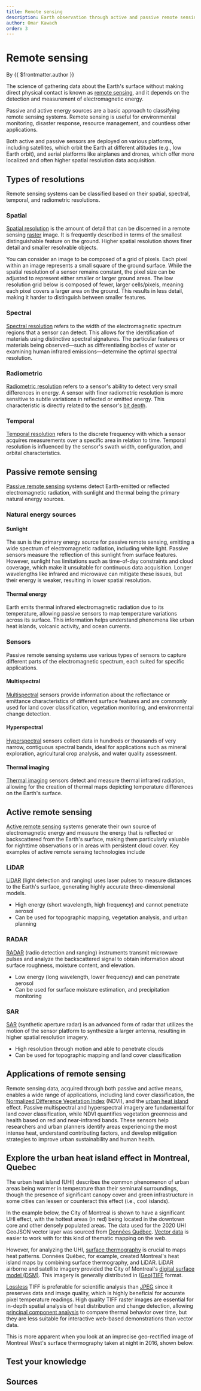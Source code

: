 ```yaml
---
title: Remote sensing
description: Earth observation through active and passive remote sensing
author: Omar Kawach
order: 3
---
```


# Remote sensing

By {{ $frontmatter.author }}

The science of gathering data about the Earth's surface without making direct physical contact is known as [remote sensing](https://en.wikipedia.org/wiki/Remote_sensing), and it depends on the detection and measurement of electromagnetic energy. 

Passive and active energy sources are a basic approach to classifying remote sensing systems. 
Remote sensing is useful for environmental monitoring, disaster response, resource management, and countless other applications.

Both active and passive sensors are deployed on various platforms, including satellites, which orbit the Earth at different altitudes (e.g., low Earth orbit), and aerial platforms like airplanes and drones, which offer more localized and often higher spatial resolution data acquisition.

<ContentFigure
  :imgSrc="'/assets/images/active-passive-remote-sensing.png'"
  :description="'Passive versus active'"
  :anchorHref="'https://www.earthdata.nasa.gov/learn/earth-observation-data-basics/remote-sensing'"
  :anchorText="'Credit: NASA Earthdata'"
/>

## Types of resolutions

Remote sensing systems can be classified based on their spatial, spectral, temporal, and radiometric resolutions.

### Spatial  

[Spatial resolution](https://en.wikipedia.org/wiki/Spatial_resolution) is the amount of detail that can be discerned in a remote sensing [raster](/lessons/spatial-data#types-of-spatial-data) image. 
It is frequently described in terms of the smallest distinguishable feature on the ground. 
Higher spatial resolution shows finer detail and smaller resolvable objects.

You can consider an image to be composed of a grid of pixels.
Each pixel within an image represents a small square of the ground surface. 
While the spatial resolution of a sensor remains constant, the pixel size can be adjusted to represent either smaller or larger ground areas. 
The low resolution grid below is composed of fewer, larger cells/pixels, meaning each pixel covers a larger area on the ground. 
This results in less detail, making it harder to distinguish between smaller features. 

<ContentFigure
  :imgSrc="'/assets/images/spatial_resolution.png'"
  :description="'Spatial resolution'"
  :anchorHref="'https://openverse.org/image/80007498-4292-4197-89f5-ee032a032a28?q=spatial+resolution&p=1'"
  :anchorText="'Credit: Morrisccs, licensed under CC BY 4.0 (modified)'"
/>

### Spectral 

[Spectral resolution](https://en.wikipedia.org/wiki/Spectral_resolution) refers to the width of the electromagnetic spectrum regions that a sensor can detect. 
This allows for the identification of materials using distinctive spectral signatures. 
The particular features or materials being observed—such as differentiating bodies of water or examining human infrared emissions—determine the optimal spectral resolution.

### Radiometric 

[Radiometric resolution](https://en.wikipedia.org/wiki/Satellite_imagery#:~:text=Radiometric%20resolution) refers to a sensor's ability to detect very small differences in energy. 
A sensor with finer radiometric resolution is more sensitive to subtle variations in reflected or emitted energy. 
This characteristic is directly related to the sensor's [bit depth](https://en.wikipedia.org/wiki/Bit_depth).

### Temporal 

[Temporal resolution](https://en.wikipedia.org/wiki/Temporal_resolution) refers to the discrete frequency with which a sensor acquires measurements over a specific area in relation to time. 
Temporal resolution is influenced by the sensor's swath width, configuration, and orbital characteristics.

## Passive remote sensing

[Passive remote sensing](https://www.sciencedirect.com/topics/earth-and-planetary-sciences/passive-remote-sensing) systems detect Earth-emitted or reflected electromagnetic radiation, with sunlight and thermal being the primary natural energy sources.

### Natural energy sources

#### Sunlight

The sun is the primary energy source for passive remote sensing, emitting a wide spectrum of electromagnetic radiation, including white light. 
Passive sensors measure the reflection of this sunlight from surface features. 
However, sunlight has limitations such as time-of-day constraints and cloud coverage, which make it unsuitable for continuous data acquisition. 
Longer wavelengths like infrared and microwave can mitigate these issues, but their energy is weaker, resulting in lower spatial resolution.

<ContentFigure
  :imgSrc="'/assets/images/EM_spectrum.png'"
  :description="'Electromagnetic spectrum'"
  :anchorHref="'https://commons.wikimedia.org/wiki/File:EM_spectrum_updated.svg'"
  :anchorText="'Credit: Mathmensch, licensed under CC Attribution-Share Alike 3.0 Unported '"
/>

#### Thermal energy

Earth emits thermal infrared electromagnetic radiation due to its temperature, allowing passive sensors to map temperature variations across its surface. 
This information helps understand phenomena like urban heat islands, volcanic activity, and ocean currents.

### Sensors

Passive remote sensing systems use various types of sensors to capture different parts of the electromagnetic spectrum, each suited for specific applications.

#### Multispectral

[Multispectral](https://en.wikipedia.org/wiki/Multispectral_imaging) sensors provide information about the reflectance or emittance characteristics of different surface features and are commonly used for land cover classification, vegetation monitoring, and environmental change detection. 

<ContentFigure
  :imgSrc="'/assets/images/multispectral.png'"
  :description="'Multispectral'"
  :anchorHref="'https://commons.wikimedia.org/wiki/File:Multispectral_imaging_graph.svg'"
  :anchorText="'Credit: Hunster, licensed under CC BY 4.0 (modified)'"
/>

#### Hyperspectral

[Hyperspectral](https://en.wikipedia.org/wiki/Multispectral_imaging) sensors collect data in hundreds or thousands of very narrow, contiguous spectral bands, ideal for applications such as mineral exploration, agricultural crop analysis, and water quality assessment.

<ContentFigure
  :imgSrc="'/assets/images/hyperspectral.png'"
  :description="'Hyperspectral'"
  :anchorHref="'https://commons.wikimedia.org/wiki/File:Hyperspectral_imaging_graph.svg'"
  :anchorText="'Credit: Hunster, licensed under CC BY 4.0 (modified)'"
/>

#### Thermal imaging

[Thermal imaging](https://en.wikipedia.org/wiki/Thermal_remote_sensing) sensors detect and measure thermal infrared radiation, allowing for the creation of thermal maps depicting temperature differences on the Earth's surface.

## Active remote sensing

[Active remote sensing](https://www.sciencedirect.com/topics/earth-and-planetary-sciences/active-remote-sensing) systems generate their own source of electromagnetic energy and measure the energy that is reflected or backscattered from the Earth's surface, making them particularly valuable for nighttime observations or in areas with persistent cloud cover. Key examples of active remote sensing technologies include 

### LiDAR

[LiDAR](https://en.wikipedia.org/wiki/Lidar) (light detection and ranging) uses laser pulses to measure distances to the Earth's surface, generating highly accurate three-dimensional models.
- High energy (short wavelength, high frequency) and cannot penetrate aerosol
- Can be used for topographic mapping, vegetation analysis, and urban planning

### RADAR

[RADAR](https://en.wikipedia.org/wiki/Radar) (radio detection and ranging) instruments transmit microwave pulses and analyze the backscattered signal to obtain information about surface roughness, moisture content, and elevation.
- Low energy (long wavelength, lower frequency) and can penetrate aerosol
- Can be used for surface moisture estimation, and precipitation monitoring

### SAR
  
[SAR](https://en.wikipedia.org/wiki/Synthetic-aperture_radar) (synthetic aperture radar) is an advanced form of radar that utilizes the motion of the sensor platform to synthesize a larger antenna, resulting in higher spatial resolution imagery.
- High resolution through motion and able to penetrate clouds
- Can be used for topographic mapping and land cover classification

## Applications of remote sensing

Remote sensing data, acquired through both passive and active means, enables a wide range of applications, including land cover classification, the [Normalized Difference Vegetation Index](https://en.wikipedia.org/wiki/Normalized_difference_vegetation_index) (NDVI), and the [urban heat island](https://en.wikipedia.org/wiki/Urban_heat_island) effect. Passive multispectral and hyperspectral imagery are fundamental for land cover classification, while NDVI quantifies vegetation greenness and health based on red and near-infrared bands. These sensors help researchers and urban planners identify areas experiencing the most intense heat, understand contributing factors, and develop mitigation strategies to improve urban sustainability and human health.

## Explore the urban heat island effect in Montreal, Quebec

The urban heat island (UHI) describes the common phenomenon of urban areas being warmer in temperature than their semirural surroundings, though the presence of significant canopy cover and green infrastructure in some cities can lessen or counteract this effect (i.e., cool islands). 

In the example below, the City of Montreal is shown to have a significant UHI effect, with the hottest areas (in red) being located in the downtown core and other densely populated areas. The data used for the 2020 UHI GeoJSON vector layer was sourced from [Données Québec](https://www.donneesquebec.ca/recherche/dataset/vmtl-ilots-de-chaleur). [Vector data](/lessons/spatial-data#vector-data) is easier to work with for this kind of thematic mapping on the web. 

However, for analyzing the UHI, [surface thermography](https://donnees.montreal.ca/dataset/thermographie-surface) is crucial to maps heat patterns. Données Québec, for example, created Montreal's heat island maps by combining surface thermography, and LiDAR. LiDAR airborne and satellite imagery provided the City of Montreal's [digital surface model (DSM)](https://en.wikipedia.org/wiki/Digital_elevation_model). This imagery is generally distributed in ([Geo](https://en.wikipedia.org/wiki/GeoTIFF))[TIFF](https://en.wikipedia.org/wiki/TIFF) format.

[Lossless](https://en.wikipedia.org/wiki/Lossless_compression) TIFF is preferable for scientific analysis than [JPEG](https://en.wikipedia.org/wiki/JPEG) since it preserves data and image quality, which is highly beneficial for accurate pixel temperature readings.
High quality TIFF raster images are essential for in-depth spatial analysis of heat distribution and change detection, allowing [principal component analysis](https://spss.espaceweb.usherbrooke.ca/analyse-en-composantes-principales-2/) to compare thermal behavior over time, but they are less suitable for interactive web-based demonstrations than vector data. 

This is more apparent when you look at an imprecise geo-rectified image of Montreal West's surface thermography taken at night in 2016, shown below.

<RasterUHI />

## Test your knowledge

<Quiz :quiz-data="
    {
        questions: [
            {
            question: 'Which of the following is an example of an active remote sensing system?',
            options: [
                {
                answer: 'Multispectral sensor',
                key: 1
                },
                {
                answer: 'Thermal imaging sensor',
                key: 2
                },
                {
                answer: 'LiDAR',
                key: 3
                },
                {
                answer: 'Hyperspectral sensor',
                key: 4
                }
            ],
            correctAnswer: 3
            },
            {
            question: 'Remote sensing involves making direct physical contact with the Earth\'s surface to gather data.',
            options: [
                {
                answer: 'True',
                key: 1
                },
                {
                answer: 'False',
                key: 2
                }
            ],
            correctAnswer: 2
            },
            {
            question: 'Higher spatial resolution in a remote sensing image means that smaller features on the ground can be distinguished.',
            options: [
                {
                answer: 'True',
                key: 1
                },
                {
                answer: 'False',
                key: 2
                }
            ],
            correctAnswer: 1
            },
            {
            question: 'Passive remote sensing systems generate their own source of electromagnetic energy.',
            options: [
                {
                answer: 'True',
                key: 1
                },
                {
                answer: 'False',
                key: 2
                }
            ],
            correctAnswer: 2
            },
            {
            question: 'Urban heat island effect can be measured with the help of LiDAR and surface thermography.',
            options: [
                {
                answer: 'True',
                key: 1
                },
                {
                answer: 'False',
                key: 2
                }
            ],
            correctAnswer: 1
            }
        ]
    }" 
/>

## Sources

<Sources 
  :sources="
    [{
        title: 'Urban Geographicots',
        author: 'Climate Central',
        url: 'https://www.climatecentral.org/climate-matters/urban-heat-islands-2023',
    },
    {
        title: 'What data can be stored in a GeoTIFF file?',
        author: 'Blue Marble Geographics',
        url: 'https://www.bluemarblegeo.com/blog/about-geotiff-format/',
    }]"
/>

